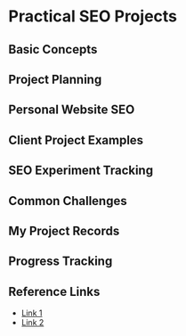 # Practical SEO Projects

## Basic Concepts
<!-- Learning SEO through hands-on projects -->

## Project Planning
<!-- How to structure SEO improvement projects -->

## Personal Website SEO
<!-- Optimizing your own website or blog -->

## Client Project Examples
<!-- Sample projects for portfolio building -->

## SEO Experiment Tracking
<!-- Documenting tests and measuring results -->

## Common Challenges
<!-- Typical issues and how to solve them -->

## My Project Records
<!-- Personal SEO optimization projects -->

## Progress Tracking
<!-- Methods for measuring SEO improvements -->

## Reference Links
- [Link 1](url)
- [Link 2](url)